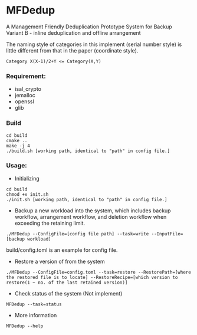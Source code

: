 # MFDedup
A Management Friendly Deduplication Prototype System for Backup    
Variant B - inline deduplication and offline arrangement

The naming style of categories in this implement (serial number style) is little different from that in the paper (coordinate style).
```
Category X(X-1)/2+Y <= Category(X,Y)
```


### Requirement:
+ isal_crypto
+ jemalloc
+ openssl
+ glib

### Build
```
cd build
cmake ..
make -j 4
./build.sh [working path, identical to "path" in config file.]
```

### Usage:

+ Initializing
```
cd build
chmod +x init.sh
./init.sh [working path, identical to "path" in config file.]
```

+ Backup a new workload into the system, which includes backup workflow, arrangement workflow, and deletion workflow when exceeding the retaining limit.
```
./MFDedup --ConfigFile=[config file path] --task=write --InputFile=[backup workload]
```
build/config.toml is an example for config file.
     
+ Restore a version of from the system
```
./MFDedup --ConfigFile=config.toml --task=restore --RestorePath=[where the restored file is to locate] --RestoreRecipe=[which version to restore(1 ~ no. of the last retained version)]
```
+ Check status of the system (Not implement)
```
MFDedup --task=status
```
+ More information
```
MFDedup --help
```


